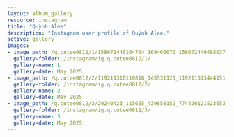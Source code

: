 ```yaml
---
layout: album_gallery
resource: instagram
title: "Quỳnh Alee"
description: "Instagram user profile of Quỳnh Alee."
active: gallery
images: 
- image_path: /q.cutee0812/1/158672446164704_169465070_158672449498037_4593768615840575763_n.jpg
  gallery-folder: /instagram/ig.q.cutee0812/1/
  gallery-name: 1
  gallery-date: May 2025
- image_path: /q.cutee0812/2/119211310110818_145531125_119211313444151_6020614753783629405_n.jpg
  gallery-folder: /instagram/ig.q.cutee0812/2/
  gallery-name: 2
  gallery-date: May 2025
- image_path: /q.cutee0812/3/20240423_115655_439858152_774420121523653_1041038013274708142_n.jpg
  gallery-folder: /instagram/ig.q.cutee0812/3/
  gallery-name: 3
  gallery-date: May 2025
---
```

